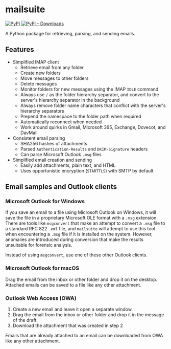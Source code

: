 # mailsuite

[![PyPI](https://img.shields.io/pypi/v/mailsuite)](https://github.com/seanthegeek/mailsuite/)
[![PyPI - Downloads](https://img.shields.io/pypi/dm/mailsuite?color=blue)](https://pypistats.org/packages/mailsuite)

A Python package for retrieving, parsing, and sending emails.

## Features

- Simplified IMAP client
  - Retrieve email from any folder
  - Create new folders
  - Move messages to other folders
  - Delete messages
  - Monitor folders for new messages using the IMAP ``IDLE`` command
  - Always use ``/`` as the folder hierarchy separator, and convert to the
    server's hierarchy separator in the background
  - Always remove folder name characters that conflict with the server's
    hierarchy separators
  - Prepend the namespace to the folder path when required
  - Automatically reconnect when needed
  - Work around quirks in Gmail, Microsoft 365, Exchange, Dovecot, and
    DavMail
- Consistent email parsing
  - SHA256 hashes of attachments
  - Parsed ``Authentication-Results`` and ``DKIM-Signature`` headers
  - Can parse Microsoft Outlook ``.msg`` files
- Simplified email creation and sending
  - Easily add attachments, plain text, and HTML
  - Uses opportunistic encryption (``STARTTLS``) with SMTP by default

## Email samples and Outlook clients

### Microsoft Outlook for Windows

If you save an email to a file using Microsoft Outlook on Windows, it will
save the file in a proprietary Microsoft OLE format with a `.msg` extension.
There are tools like `msgconvert` that make an attempt to convert a `.msg`
file to a standard RFC 822 `.eml` file, and `mailsuite` will attempt to use
this tool when encountering a `.msg` file if it is installed on the system.
However, anomalies are introduced during conversion that make the results
unsuitable for forensic analysis.

Instead of using `msgconvert`, use one of these other Outlook clients.

### Microsoft Outlook for macOS

Drag the email from the inbox or other folder and drop it on the desktop.
Attached emails can be saved to a file like any other attachment.

### Outlook Web Access (OWA)

1. Create a new email and leave it open a separate window.
2. Drag the email from the inbox or other folder and drop it in the message of the draft.
3. Download the attachment that was created in step 2

Emails that are already attached to an email can be downloaded from OWA like
any other attachment.